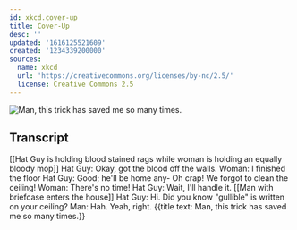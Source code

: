 ```yaml
---
id: xkcd.cover-up
title: Cover-Up
desc: ''
updated: '1616125521609'
created: '1234339200000'
sources:
  name: xkcd
  url: 'https://creativecommons.org/licenses/by-nc/2.5/'
  license: Creative Commons 2.5
---
```

![Man, this trick has saved me so many times.](https://imgs.xkcd.com/comics/cover_up.png)

## Transcript
[[Hat Guy is holding blood stained rags while woman is holding an equally bloody mop]]
Hat Guy: Okay, got the blood off the walls. 
Woman: I finished the floor
Hat Guy: Good; he'll be home any- Oh crap! We forgot to clean the ceiling!
Woman: There's no time!
Hat Guy: Wait, I'll handle it.
[[Man with briefcase enters the house]]
Hat Guy: Hi. Did you know "gullible" is written on your ceiling?
Man: Hah. Yeah, right.
{{title text: Man, this trick has saved me so many times.}}
